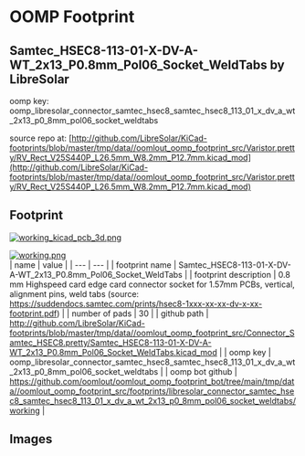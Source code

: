 # OOMP Footprint  
## Samtec_HSEC8-113-01-X-DV-A-WT_2x13_P0.8mm_Pol06_Socket_WeldTabs  by LibreSolar  
  
oomp key: oomp_libresolar_connector_samtec_hsec8_samtec_hsec8_113_01_x_dv_a_wt_2x13_p0_8mm_pol06_socket_weldtabs  
  
source repo at: [http://github.com/LibreSolar/KiCad-footprints/blob/master/tmp/data//oomlout_oomp_footprint_src/Varistor.pretty/RV_Rect_V25S440P_L26.5mm_W8.2mm_P12.7mm.kicad_mod](http://github.com/LibreSolar/KiCad-footprints/blob/master/tmp/data//oomlout_oomp_footprint_src/Varistor.pretty/RV_Rect_V25S440P_L26.5mm_W8.2mm_P12.7mm.kicad_mod)  
## Footprint  
  
[![working_kicad_pcb_3d.png](working_kicad_pcb_3d_600.png)](working_kicad_pcb_3d.png)  
  
[![working.png](working_600.png)](working.png)  
| name | value | 
| --- | --- | 
| footprint name | Samtec_HSEC8-113-01-X-DV-A-WT_2x13_P0.8mm_Pol06_Socket_WeldTabs | 
| footprint description | 0.8 mm Highspeed card edge card connector socket for 1.57mm PCBs, vertical, alignment pins, weld tabs (source: https://suddendocs.samtec.com/prints/hsec8-1xxx-xx-xx-dv-x-xx-footprint.pdf) | 
| number of pads | 30 | 
| github path | http://github.com/LibreSolar/KiCad-footprints/blob/master/tmp/data//oomlout_oomp_footprint_src/Connector_Samtec_HSEC8.pretty/Samtec_HSEC8-113-01-X-DV-A-WT_2x13_P0.8mm_Pol06_Socket_WeldTabs.kicad_mod | 
| oomp key | oomp_libresolar_connector_samtec_hsec8_samtec_hsec8_113_01_x_dv_a_wt_2x13_p0_8mm_pol06_socket_weldtabs | 
| oomp bot github | https://github.com/oomlout/oomlout_oomp_footprint_bot/tree/main/tmp/data//oomlout_oomp_footprint_src/footprints/libresolar_connector_samtec_hsec8_samtec_hsec8_113_01_x_dv_a_wt_2x13_p0_8mm_pol06_socket_weldtabs/working | 
## Images  
